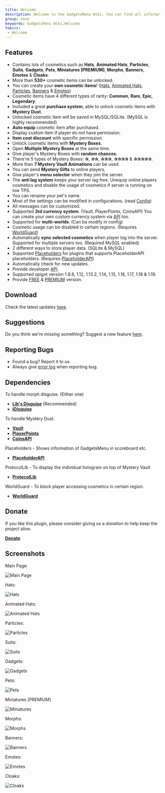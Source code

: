 ```yaml
---
title: Welcome
description: Welcome to the GadgetsMenu Wiki. You can find all information about the plugin here.
group: none
keywords: GadgetsMenu Wiki,Welcome
topics:
 - Welcome
---
```


## Features
- Contains lots of cosmetics such as **Hats**, **Animated Hats**, **Particles**, **Suits**, **Gadgets**, **Pets**, **Miniatures [PREMIUM]**, **Morphs**, **Banners**, **Emotes** & **Cloaks**.
- More than **530+** cosmetic items can be unlocked.
- You can create your **own cosmetic items**! ([Hats](https://github.com/OnlyNoobDied/GadgetsMenu/wiki/Custom-Hats), [Animated Hats](https://github.com/OnlyNoobDied/GadgetsMenu/wiki/Custom-Animated-Hats), [Particles](https://github.com/OnlyNoobDied/GadgetsMenu/wiki/Custom-Particles), [Banners](https://github.com/OnlyNoobDied/GadgetsMenu/wiki/Custom-Banners) & [Emotes](https://github.com/OnlyNoobDied/GadgetsMenu/wiki/Custom-Emotes))
- Cosmetic items have 4 different types of rarity: **Common**, **Rare**, **Epic**, **Legendary**.
- Included a great **purchase system**, able to unlock cosmetic items with **Mystery Dust**.
- Unlocked cosmetic item will be saved in MySQL/SQLite. (MySQL is highly recommended)
- **Auto equip** cosmetic item after purchased.
- Display custom item if player do not have permission.
- **Item cost discount** with specific permission.
- Unlock cosmetic items with **Mystery Boxes**.
- Open **Multiple Mystery Boxes** at the same time.
- Give player's Mystery Boxes with **random chances**.
- There're 5 types of Mystery Boxes: **✰**, **✰✰**, **✰✰✰**, **✰✰✰✰** & **✰✰✰✰✰**.
- More than **7 Mystery Vault Animations** can be used.
- You can send **Mystery Gifts** to online players.
- Give player's **menu selector** when they join the server.
- The **anti lag system** keeps your server lag free. Unequip online players cosmetics and disable the usage of cosmetics if server is running on low TPS.
- You can rename your pet's name.
- Most of the settings can be modified in configurations. (read [Config](https://github.com/OnlyNoobDied/GadgetsMenu/wiki/Config))
- All messages can be customized.
- Supported **3rd currency system**. (Vault, PlayerPoints, CoinsAPI) You can create your own custom currency system via [API](https://github.com/OnlyNoobDied/GadgetsMenu/wiki/Custom-Economy-Storage) too.
- Supported for **multi-worlds**. (Can be modify in config)
- Cosmetic usage can be disabled in certain regions. (Requires [WorldGuard](https://dev.bukkit.org/projects/worldguard))
- Automatically **sync selected cosmetics** when player log into the server. Supported for multiple servers too. (Required MySQL enabled)
- 2 different ways to store player data. (SQLite & MySQL)
- Supported [Placeholders](https://github.com/OnlyNoobDied/GadgetsMenu/wiki/Placeholders) for plugins that supports PlaceholderAPI placeholders. (Requires [PlaceholderAPI](https://github.com/OnlyNoobDied/GadgetsMenu/wiki/Placeholders))
- Automatically check for new updates.
- Provide developer [API](https://github.com/OnlyNoobDied/GadgetsMenu/wiki/API).
- Supported spigot version 1.8.8, 1.12, 1.13.2, 1.14, 1.15, 1.16, 1.17, 1.18 & 1.19.
- Provide [FREE](https://www.spigotmc.org/resources/10885/) & [PREMIUM](https://www.spigotmc.org/resources/62831/) version.

## Download
Check the latest updates [here](https://www.spigotmc.org/resources/10885/history).

## Suggestions
Do you think we're missing something? Suggest a new feature [here](https://github.com/OnlyNoobDied/GadgetsMenu/issues).

## Reporting Bugs
 - Found a bug? Report it to us.
 - Always give [error log](https://pastebin.com/) when reporting bug.

## Dependencies

To handle morph disguise. (Either one)
 - **[Lib's Disguise](https://www.spigotmc.org/resources/libs-disguises.81/)** (Recommended)
 - **[iDisguise](https://www.spigotmc.org/resources/idisguise.5509/)**

To handle Mystery Dust.
 - **[Vault](https://www.spigotmc.org/resources/vault.41918/)**
 - **[PlayerPoints](https://dev.bukkit.org/projects/playerpoints)**
 - **[CoinsAPI](https://www.spigotmc.org/resources/coinsapi.35150/)**

Placeholders - Shows information of GadgetsMenu in scoreboard etc.
 - **[PlaceholderAPI](https://www.spigotmc.org/resources/placeholderapi.6245/)**

ProtocolLib - To display the individual hologram on top of Mystery Vault
 - **[ProtocolLib](https://www.spigotmc.org/resources/protocollib.1997/)**

WorldGuard - To block player accessing cosmetics in certain region.
 - **[WorldGuard](https://dev.bukkit.org/projects/worldguard)**

## Donate
If you like this plugin, please consider giving us a donation to help keep the project alive. </p>

**[Donate](https://paypal.me/zhenyie)**





## Screenshots
Main Page: </p>
![Main Page](https://i.imgur.com/IJCJob0.png)
<p> </p>

Hats: </p>
![Hats](https://i.imgur.com/qUZQLOT.png)
<p> </p>

Animated Hats: </p>
![Animated Hats](https://i.imgur.com/x05wjTZ.png)
<p> </p>

Particles: </p>
![Particles](http://i.imgur.com/aEodTtA.png)
<p> </p>

Suits: </p>
![Suits](http://i.imgur.com/GMJ8LEK.png)
<p> </p>

Gadgets: </p>
![Gadgets](http://i.imgur.com/B3MOYUK.png)
<p> </p>

Pets: </p>
![Pets](https://i.imgur.com/ZOgvULv.png)
<p> </p>

Miniatures [PREMIUM] </p>
![Miniatures](https://i.imgur.com/dqr0ZPX.png)
<p> </p>

Morphs: </p>
![Morphs](http://i.imgur.com/r5sM6YE.png)
<p> </p>

Banners: </p>
![Banners](https://i.imgur.com/xF0GpKF.png)
<p> </p>

Emotes: </p>
![Emotes](https://i.imgur.com/MibemIL.png)
<p> </p>

Cloaks: </p>
![Cloaks](https://i.imgur.com/5QVpIn4.png)